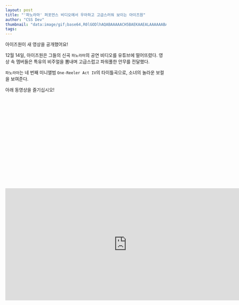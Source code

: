 ```yaml
---
layout: post
title: "'파노라마' 퍼포먼스 비디오에서 우아하고 고급스러워 보이는 아이즈원"
author: "CSS Dev"
thumbnail: "data:image/gif;base64,R0lGODlhAQABAAAAACH5BAEKAAEALAAAAAABAAEAAAICTAEAOw=="
tags: 
---
```



아이즈원이 새 영상을 공개했어요!

12월 14일, 아이즈원은 그들의 신곡 `파노라마`의 공연 비디오를 유튜브에 떨어뜨렸다. 영상 속 멤버들은 특유의 비주얼을 뽐내며 고급스럽고 파워풀한 안무를 전달했다.

`파노라마`는 네 번째 미니앨범 `One-Reeler Act IV`의 타이틀곡으로, 소녀의 놀라운 보컬을 보여준다.

아래 동영상을 즐기십시오!


<div class="video_wrapper" style="padding-top: 56.25%;">
    <iframe width="760" height="350" frameborder="0" allow="accelerometer; autoplay; clipboard-write; encrypted-media; gyroscope; picture-in-picture" allowfullscreen="" class="lazyload" src="https://www.youtube.com/embed/64hndxW-pJw"></iframe>
</div>
